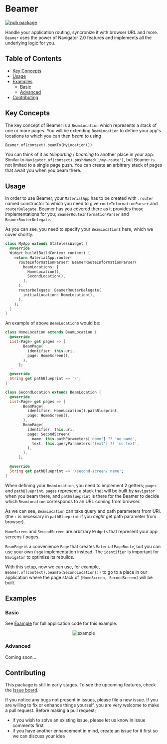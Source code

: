 # Beamer

[![pub package](https://img.shields.io/pub/v/beamer.svg)](https://pub.dev/packages/beamer)

Handle your application routing, syncronize it with browser URL and more. `Beamer` uses the power of Navigator 2.0 features and implements all the underlying logic for you.

## Table of Contents

- [Key Concepts](#key-concepts)
- [Usage](#usage)
- [Examples](#examples)
    - [Basic](#basic)
    - [Advanced](#advanced)
- [Contributing](#contributing)

## Key Concepts

The key concept of Beamer is a `BeamLocation` which represents a stack of one or more pages. You will be extending `BeamLocation` to define your app's locations to which you can then _beam to_ using

```dart
Beamer.of(context).beamTo(MyLocation())
```

You can think of it as _teleporting_ / _beaming_ to another place in your app. Similar to `Navigator.of(context).pushNamed('/my-route')`, but Beamer is not limited to a single page push. You can create an arbitrary stack of pages that await you when you beam there.

## Usage

In order to use Beamer, your `MaterialApp` has to be created with `.router` named constructor to which you need to give `routeInformationParser` and `routerDelegate`. Beamer has you covered there as it provides those implementations for you; `BeamerRouteInformationParser` and `BeamerRouterDelegate`.

As you can see, you need to specify your `BeamLocation`s here, which we cover shortly.

```dart
class MyApp extends StatelessWidget {
  @override
  Widget build(BuildContext context) {
    return MaterialApp.router(
      routeInformationParser: BeamerRouteInformationParser(
        beamLocations: [
          HomeLocation(),
          SecondLocation(),
        ],
      ),
      routerDelegate: BeamerRouterDelegate(
        initialLocation: HomeLocation(),
      ),
    );
  }
}
```

An example of above `BeamLocation`s would be:

```dart
class HomeLocation extends BeamLocation {
  @override
  List<Page> get pages => [
        BeamPage(
          identifier: this.uri,
          page: HomeScreen(),
        ),
      ];

  @override
  String get pathBlueprint => '/';
}

class SecondLocation extends BeamLocation {
  @override
  List<Page> get pages => [
        BeamPage(
          identifier: HomeLocation().pathBlueprint,
          page: HomeScreen(),
        ),
        BeamPage(
          identifier: this.uri,
          page: SecondScreen(
            name: this.pathParameters['name'] ?? 'no name',
            text: this.queryParameters['text'] ?? 'no text',
          ),
        ),
      ];

  @override
  String get pathBlueprint => '/second-screen/:name';
}
```

When defining your `BeamLocation`, you need to implement 2 getters; `pages` and `pathBlueprint`. `pages` represent a stack that will be built by `Navigator` when you beam there, and `pathBlueprint` is there for the Beamer to decide which `BeamLocation` corresponds to an URL coming from browser.

As we can see, `BeamLocation` can take query and path parameters from URI. (the `:` is necessary in `pathBlueprint` if you _might_ get path parameter from browser).

`HomeScreen` and `SecondScreen` are arbitrary `Widgets` that represent your app screens / pages.

`BeamPage` is a convenience `Page` that creates `MaterialPageRoute`, but you can use your own `Page` implementation instead. The `identifier` is important for `Navigator` to optimize its rebuilds.

With this setup, now we can use, for example, `Beamer.of(context).beamTo(SecondLocation())` to go to a place in our application where the page stack of `[HomeScreen, SecondScreen]` will be built.

## Examples

### Basic

See [Example](https://pub.dev/packages/beamer/example) for full application code for this example.

<p align="center">
<img src="https://raw.githubusercontent.com/slovnicki/beamer/master/res/example.gif" alt="example" style="margin-right:16px;margin-left:16px">

### Advanced

Coming soon...

## Contributing

This package is still in early stages. To see the upcoming features, check the [Issue board](https://github.com/slovnicki/beamer/issues).

If you notice any bugs not present in issues, please file a new issue. If you are willing to fix or enhance things yourself, you are very welcome to make a pull request. Before making a pull request;

- if you wish to solve an existing issue, please let us know in issue comments first
- if you have another enhancement in mind, create an issue for it first so we can discuss your idea
